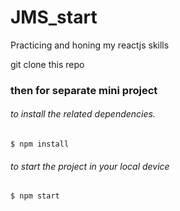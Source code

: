 # JMS_start
Practicing and honing my reactjs skills

git clone this repo

<h3>then for separate mini project  </h3>

<h6>to install the related dependencies.</h6>
<div class="termy">

```console
$ npm install

```

</div>

<h6>to start the project in your local device</h6>
<div class="termy">

```console
$ npm start

```

</div>
